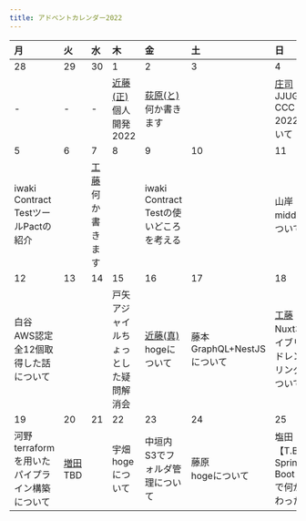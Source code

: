 ```yaml
---
title: アドベントカレンダー2022
---
```


| 月 | 火 | 水 | 木 | 金 | 土 | 日 |
|:--|:--|:--|:--|:--|:--|:--|
| 28 | 29 | 30 | 1 | 2 | 3 | 4 |
| - | - | - | [近藤(正)](/authors/masahiro-kondo/)<br>個人開発2022 | [荻原(と)](/authors/toshio-ogiwara/)<br>何か書きます |  | [庄司](/authors/shigeki-shoji/)<br>JJUG CCC Fall 2022について |
| 5 | 6 | 7 | 8 | 9 | 10 | 11 |
| iwaki<br>Contract TestツールPactの紹介 |   | [工藤](/authors/noboru-kudo/)<br>何か書きます |  | iwaki<br>Contract Testの使いどころを考える |  | 山岸<br>middyjsについて |
| 12| 13 | 14 | 15 | 16 | 17 | 18 |
| 白谷<br>AWS認定全12個取得した話について |   |  | 戸矢<br>アジャイルちょっとした疑問解消会| [近藤(真)](/authors/masafumi-kondo/)<br>hogeについて | 藤本<br>GraphQL+NestJSについて | [工藤](/authors/noboru-kudo/)<br>Nuxt3ハイブリッドレンダリングについて |
| 19 | 20 | 21 | 22 | 23 | 24 | 25 |
| 河野<br>terraformを用いたパイプライン構築について | [増田](/authors/yuta-masuda/)<br>TBD  |  | 宇畑<br>hogeについて | 中垣内<br>S3でフォルダ管理について | 藤原<br>hogeについて | 塩田<br>【T.B.D.】Spring Boot 3.0 で何が変わった？ |
